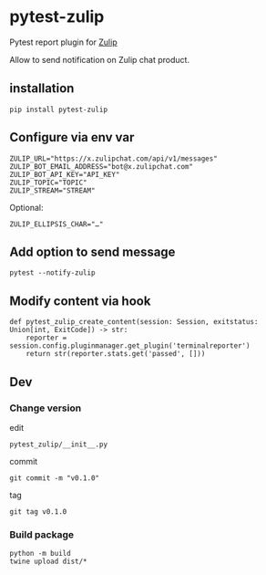 # pytest-zulip

Pytest report plugin for [Zulip](https://zulip.com/)

Allow to send notification on Zulip chat product.

## installation

    pip install pytest-zulip

## Configure via env var

    ZULIP_URL="https://x.zulipchat.com/api/v1/messages"
    ZULIP_BOT_EMAIL_ADDRESS="bot@x.zulipchat.com"
    ZULIP_BOT_API_KEY="API_KEY"
    ZULIP_TOPIC="TOPIC"
    ZULIP_STREAM="STREAM"

Optional:

    ZULIP_ELLIPSIS_CHAR="…"

## Add option to send message

    pytest --notify-zulip

## Modify content via hook

    def pytest_zulip_create_content(session: Session, exitstatus: Union[int, ExitCode]) -> str:
        reporter = session.config.pluginmanager.get_plugin('terminalreporter')
        return str(reporter.stats.get('passed', []))

## Dev

### Change version

edit

    pytest_zulip/__init__.py

commit

    git commit -m "v0.1.0"

tag

    git tag v0.1.0

### Build package

    python -m build
    twine upload dist/*
